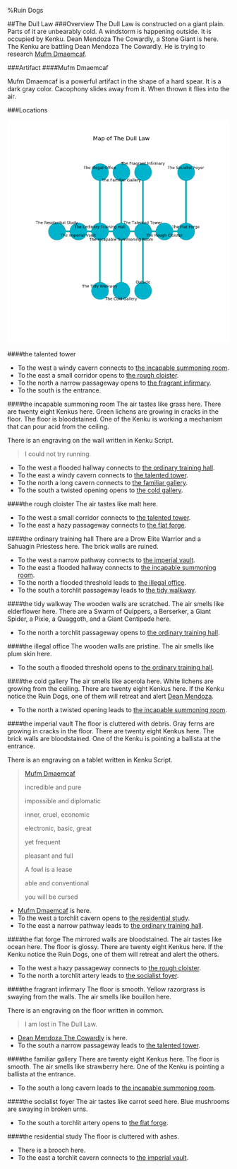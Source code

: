 %Ruin Dogs

##The Dull Law
###Overview
The Dull Law is constructed on a giant plain. Parts of it are unbearably cold. A windstorm is happening outside. It is occupied by Kenku. <a name="Dean-Mendoza-The-Cowardly"></a>Dean Mendoza The Cowardly, a Stone Giant is here. The Kenku are battling Dean Mendoza The Cowardly. He  is trying to research [Mufm Dmaemcaf](#Mufm-Dmaemcaf). 



###Artifact
####<a name="Mufm-Dmaemcaf"></a>Mufm Dmaemcaf


Mufm Dmaemcaf is a powerful artifact in the shape of a hard spear. It is a dark gray color. Cacophony slides away from it. When thrown it flies into the air. 





###Locations


![](../v2/images/The-Dull-Law.png)

####<a name="the-talented-tower"></a>the talented tower




* To the west a windy cavern connects to [the incapable summoning room](#the-incapable-summoning-room).
* To the east a small corridor opens to [the rough cloister](#the-rough-cloister).
* To the north a narrow passageway opens to [the fragrant infirmary](#the-fragrant-infirmary).
* To the south is the entrance.


####<a name="the-incapable-summoning-room"></a>the incapable summoning room
The air tastes like grass here. There are twenty eight Kenkus here. Green lichens are growing in cracks in the floor. The floor is bloodstained. One of the Kenku is working a mechanism that can pour acid from the ceiling. 

There is an engraving on the wall written in Kenku Script. 

> I could not try running.
>


* To the west a flooded hallway connects to [the ordinary training hall](#the-ordinary-training-hall).
* To the east a windy cavern connects to [the talented tower](#the-talented-tower).
* To the north a long cavern connects to [the familiar gallery](#the-familiar-gallery).
* To the south a twisted opening opens to [the cold gallery](#the-cold-gallery).


####<a name="the-rough-cloister"></a>the rough cloister
The air tastes like malt here. 



* To the west a small corridor connects to [the talented tower](#the-talented-tower).
* To the east a hazy passageway connects to [the flat forge](#the-flat-forge).


####<a name="the-ordinary-training-hall"></a>the ordinary training hall
There are a Drow Elite Warrior and a Sahuagin Priestess here. The brick walls are ruined. 



* To the west a narrow pathway connects to [the imperial vault](#the-imperial-vault).
* To the east a flooded hallway connects to [the incapable summoning room](#the-incapable-summoning-room).
* To the north a flooded threshold leads to [the illegal office](#the-illegal-office).
* To the south a torchlit passageway leads to [the tidy walkway](#the-tidy-walkway).


####<a name="the-tidy-walkway"></a>the tidy walkway
The wooden walls are scratched. The air smells like elderflower here. There are a Swarm of Quippers, a Berserker, a Giant Spider, a Pixie, a Quaggoth, and a Giant Centipede here. 



* To the north a torchlit passageway opens to [the ordinary training hall](#the-ordinary-training-hall).


####<a name="the-illegal-office"></a>the illegal office
The wooden walls are pristine. The air smells like plum skin here. 



* To the south a flooded threshold opens to [the ordinary training hall](#the-ordinary-training-hall).


####<a name="the-cold-gallery"></a>the cold gallery
The air smells like acerola here. White lichens are growing from the ceiling. There are twenty eight Kenkus here. If the Kenku notice the Ruin Dogs, one of them will retreat and alert [Dean Mendoza](#Dean-Mendoza). 



* To the north a twisted opening leads to [the incapable summoning room](#the-incapable-summoning-room).


####<a name="the-imperial-vault"></a>the imperial vault
The floor is cluttered with debris. Gray ferns are growing in cracks in the floor. There are twenty eight Kenkus here. The brick walls are bloodstained. One of the Kenku is pointing a ballista at the entrance. 

There is an engraving on a tablet written in Kenku Script. 

> [Mufm Dmaemcaf](#Mufm-Dmaemcaf)
>
> incredible and pure
>
> impossible and diplomatic
>
> inner, cruel, economic
>
> electronic, basic, great
>
> yet frequent
>
> pleasant and full
>
> A fowl is a lease
>
> able and conventional
>
> you will be cursed
>


* [Mufm Dmaemcaf](#Mufm-Dmaemcaf) is here.
* To the west a torchlit cavern opens to [the residential study](#the-residential-study).
* To the east a narrow pathway leads to [the ordinary training hall](#the-ordinary-training-hall).


####<a name="the-flat-forge"></a>the flat forge
The mirrored walls are bloodstained. The air tastes like ocean here. The floor is glossy. There are twenty eight Kenkus here. If the Kenku notice the Ruin Dogs, one of them will retreat and alert the others. 



* To the west a hazy passageway connects to [the rough cloister](#the-rough-cloister).
* To the north a torchlit artery leads to [the socialist foyer](#the-socialist-foyer).


####<a name="the-fragrant-infirmary"></a>the fragrant infirmary
The floor is smooth. Yellow razorgrass is swaying from the walls. The air smells like bouillon here. 

There is an engraving on the floor written in common. 

> I am lost in The Dull Law.
>


* [Dean Mendoza The Cowardly](#Dean-Mendoza-The-Cowardly) is here.
* To the south a narrow passageway leads to [the talented tower](#the-talented-tower).


####<a name="the-familiar-gallery"></a>the familiar gallery
There are twenty eight Kenkus here. The floor is smooth. The air smells like strawberry here. One of the Kenku is pointing a ballista at the entrance. 



* To the south a long cavern leads to [the incapable summoning room](#the-incapable-summoning-room).


####<a name="the-socialist-foyer"></a>the socialist foyer
The air tastes like carrot seed here. Blue mushrooms are swaying in broken urns. 



* To the south a torchlit artery opens to [the flat forge](#the-flat-forge).


####<a name="the-residential-study"></a>the residential study
The floor is cluttered with ashes. 



* There is a brooch here.
* To the east a torchlit cavern connects to [the imperial vault](#the-imperial-vault).


